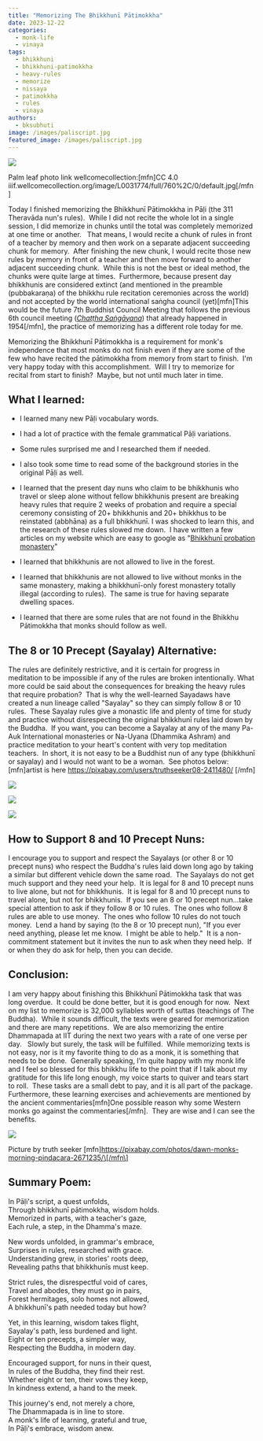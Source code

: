 ```yaml
---
title: "Memorizing The Bhikkhunī Pātimokkha"
date: 2023-12-22
categories: 
  - monk-life
  - vinaya
tags: 
  - bhikkhuni
  - bhikkhuni-patimokkha
  - heavy-rules
  - memorize
  - nissaya
  - patimokkha
  - rules
  - vinaya
authors: 
  - bksubhuti
image: /images/paliscript.jpg
featured_image: /images/paliscript.jpg
---
```


![](/images/paliscript.jpg)

Palm leaf photo link wellcomecollection:\[mfn\]CC 4.0 iiif.wellcomecollection.org/image/L0031774/full/760%2C/0/default.jpg\[/mfn\]

Today I finished memorizing the Bhikkhunī Pātimokkha in Pāḷi (the 311 Theravāda nun's rules).  While I did not recite the whole lot in a single session, I did memorize in chunks until the total was completely memorized at one time or another.   That means, I would recite a chunk of rules in front of a teacher by memory and then work on a separate adjacent succeeding chunk for memory.  After finishing the new chunk, I would recite those new rules by memory in front of a teacher and then move forward to another adjacent succeeding chunk.  While this is not the best or ideal method, the chunks were quite large at times.  Furthermore, because present day bhikkhunis are considered extinct (and mentioned in the preamble (pubbakaraṇa) of the bhikkhu rule recitation ceremonies across the world) and not accepted by the world international saṅgha council (yet)\[mfn\]This would be the future 7th Buddhist Council Meeting that follows the previous 6th council meeting (_[Chaṭṭha Saṅgāyana](https://en.wikipedia.org/wiki/Sixth_Buddhist_council)_) that already happened in 1954\[/mfn\], the practice of memorizing has a different role today for me. 

Memorizing the Bhikkhunī Pātimokkha is a requirement for monk's independence that most monks do not finish even if they are some of the few who have recited the pātimokkha from memory from start to finish.  I'm very happy today with this accomplishment.  Will I try to memorize for recital from start to finish?  Maybe, but not until much later in time.

## What I learned:

- I learned many new Pāḷi vocabulary words.

- I had a lot of practice with the female grammatical Pāḷi variations.

- Some rules surprised me and I researched them if needed.

- I also took some time to read some of the background stories in the original Pāḷi as well.

- I learned that the present day nuns who claim to be bhikkhunis who travel or sleep alone without fellow bhikkhunis present are breaking heavy rules that require 2 weeks of probation and require a special ceremony consisting of 20+ bhikkhunis and 20+ bhikkhus to be reinstated (abbhāna) as a full bhikkhunī. I was shocked to learn this, and the research of these rules slowed me down.  I have written a few articles on my website which are easy to google as "[Bhikkhunī probation monastery](https://americanmonk.org/should-bhikkhunis-be-sent-to-probation-monasteries/)"

- I learned that bhikkhunis are not allowed to live in the forest.

- I learned that bhikkhunis are not allowed to live without monks in the same monastery, making a bhikkhunī-only forest monastery totally illegal (according to rules).  The same is true for having separate dwelling spaces.

- I learned that there are some rules that are not found in the Bhikkhu Pātimokkha that monks should follow as well.

## The 8 or 10 Precept (Sayalay) Alternative:

The rules are definitely restrictive, and it is certain for progress in meditation to be impossible if any of the rules are broken intentionally. What more could be said about the consequences for breaking the heavy rules that require probation?  That is why the well-learned Sayadaws have created a nun lineage called "Sayalay" so they can simply follow 8 or 10 rules.  These Sayalay rules give a monastic life and plenty of time for study and practice without disrespecting the original bhikkhunī rules laid down by the Buddha.  If you want, you can become a Sayalay at any of the many Pa-Auk International monasteries or Na-Uyana (Dhammika Ashram) and practice meditation to your heart's content with very top meditation teachers.  In short, it is not easy to be a Buddhist nun of any type (bhikkhunī or sayalay) and I would not want to be a woman.  See photos below:\[mfn\]artist is here https://pixabay.com/users/truthseeker08-2411480/ \[/mfn\]

![](/images/meditation-3824978_1280.jpg)

![](/images/person-people-buddhist-buddhism-religion-child-786962-pxhere.com_.jpg)

![](/images/theravada-buddhism-3818886_1280.jpg)

## How to Support 8 and 10 Precept Nuns:

I encourage you to support and respect the Sayalays (or other 8 or 10 precept nuns) who respect the Buddha's rules laid down long ago by taking a similar but different vehicle down the same road.  The Sayalays do not get much support and they need your help.  It is legal for 8 and 10 precept nuns to live alone, but not for bhikkhunis.  It is legal for 8 and 10 precept nuns to travel alone, but not for bhikkhunis.  If you see an 8 or 10 precept nun...take special attention to ask if they follow 8 or 10 rules.  The ones who follow 8 rules are able to use money.  The ones who follow 10 rules do not touch money.  Lend a hand by saying (to the 8 or 10 precept nun), "If you ever need anything, please let me know.  I might be able to help."  It is a non-commitment statement but it invites the nun to ask when they need help.  If or when they do ask for help, then you can decide.

## Conclusion:

I am very happy about finishing this Bhikkhunī Pātimokkha task that was long overdue.  It could be done better, but it is good enough for now.  Next on my list to memorize is 32,000 syllables worth of suttas (teachings of The Buddha).  While it sounds difficult, the texts were geared for memorization and there are many repetitions.  We are also memorizing the entire Dhammapada at IIT during the next two years with a rate of one verse per day.   Slowly but surely, the task will be fulfilled.  While memorizing texts is not easy, nor is it my favorite thing to do as a monk, it is something that needs to be done.  Generally speaking, I’m quite happy with my monk life and I feel so blessed for this bhikkhu life to the point that if I talk about my gratitude for this life long enough, my voice starts to quiver and tears start to roll.  These tasks are a small debt to pay, and it is all part of the package.  Furthermore, these learning exercises and achievements are mentioned by the ancient commentaries\[mfn\]One possible reason why some Western monks go against the commentaries\[/mfn\].  They are wise and I can see the benefits.

![](/images/monk-buddhist-theravada-buddhism-pindacara-alm-round-morning-1658392-pxhere.com_-1024x683.jpg)

Picture by truth seeker \[mfn\]https://pixabay.com/photos/dawn-monks-morning-pindacara-2671235/\[/mfn\]

## Summary Poem:

In Pāḷi's script, a quest unfolds,  
Through bhikkhunī pātimokkha, wisdom holds.  
Memorized in parts, with a teacher's gaze,  
Each rule, a step, in the Dhamma's maze.

New words unfolded, in grammar's embrace,  
Surprises in rules, researched with grace.  
Understanding grew, in stories' roots deep,  
Revealing paths that bhikkhunīs must keep.

Strict rules, the disrespectful void of cares,  
Travel and abodes, they must go in pairs,  
Forest hermitages, solo homes not allowed,  
A bhikkhunī's path needed today but how?

Yet, in this learning, wisdom takes flight,  
Sayalay's path, less burdened and light.  
Eight or ten precepts, a simpler way,  
Respecting the Buddha, in modern day.

Encouraged support, for nuns in their quest,  
In rules of the Buddha, they find their rest.  
Whether eight or ten, their vows they keep,  
In kindness extend, a hand to the meek.

This journey's end, not merely a chore,  
The Dhammapada is in line to store.  
A monk's life of learning, grateful and true,  
In Pāḷi's embrace, wisdom anew.